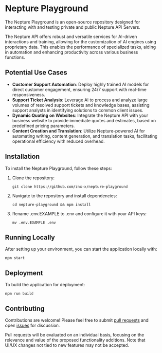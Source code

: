 # Nepture Playground

The Nepture Playground is an open-source repository designed for interacting with and testing private and public Nepture API Servers.

The Nepture API offers robust and versatile services for AI-driven interactions and training, allowing for the customization of AI engines using proprietary data. This enables the performance of specialized tasks, aiding in automation and enhancing productivity across various business functions.

## Potential Use Cases

- **Customer Support Automation**: Deploy highly trained AI models for direct customer engagement, ensuring 24/7 support with real-time responsiveness.
- **Support Ticket Analysis**: Leverage AI to process and analyze large volumes of resolved support tickets and knowledge bases, assisting support analysts in identifying solutions to common client issues.
- **Dynamic Quoting on Websites**: Integrate the Nepture API with your business website to provide immediate quotes and estimates, based on predefined pricing parameters.
- **Content Creation and Translation**: Utilize Nepture-powered AI for automating writing, content generation, and translation tasks, facilitating operational efficiency with reduced overhead.

## Installation

To install the Nepture Playground, follow these steps:

1. Clone the repository:
    ```shell
    git clone https://github.com/znx-x/nepture-playground
    ```
2. Navigate to the repository and install dependencies:
    ```shell
    cd nepture-playground && npm install
    ```
3. Rename .env.EXAMPLE to .env and configure it with your API keys:
    ```shell
    mv .env.EXAMPLE .env
    ```

## Running Locally

After setting up your environment, you can start the application locally with:
 ```shell
npm start
```

## Deployment

To build the application for deployment:
```shell
npm run build
```

## Contributing

Contributions are welcome! Please feel free to submit [pull requests](https://github.com/znx-x/nepture-playground/pulls) and open [issues](https://github.com/znx-x/nepture-playground/issues) for discussion.

Pull requests will be evaluated on an individual basis, focusing on the relevance and value of the proposed functionality additions. Note that UI/UX changes not tied to new features may not be accepted.